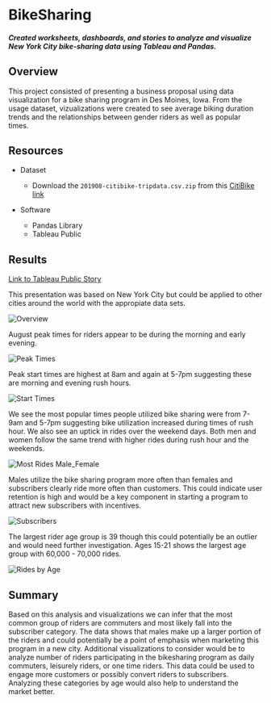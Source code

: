 # BikeSharing
#### *Created worksheets, dashboards, and stories to analyze and visualize New York City bike-sharing data using Tableau and Pandas.*

## Overview
This project consisted of presenting a business proposal using data visualization for a bike sharing program in Des Moines, Iowa. From the usage dataset, vizualizations were created to see average biking duration trends and the relationships between gender riders as well as popular times.

## Resources
- Dataset
  - Download the `201908-citibike-tripdata.csv.zip` from this [CitiBike link](https://s3.amazonaws.com/tripdata/index.html) 

- Software
  - Pandas Library
  - Tableau Public

## Results
[Link to Tableau Public Story](https://public.tableau.com/app/profile/gayle.bradford/viz/CitiBikeProposal_16562595767510/CitibikeProposal)


This presentation was based on New York City but could be applied to other cities around the world with the appropiate data sets. 

![Overview](https://user-images.githubusercontent.com/98711219/176059184-e69caafd-24f4-4c84-bd3e-245a6decd609.png)


August peak times for riders appear to be during the morning and early evening.

![Peak Times](https://user-images.githubusercontent.com/98711219/176060197-5d9e018d-637c-4c54-b966-ba932b5be6f6.png)


Peak start times are highest at 8am and again at 5-7pm suggesting these are morning and evening rush hours.

![Start Times](https://user-images.githubusercontent.com/98711219/176067532-c5675a2e-b352-4afe-8bc9-cb711c205956.png)


We see the most popular times people utilized bike sharing were from 7-9am and 5-7pm suggesting bike utilization increased during times of rush hour. We also see an uptick in rides over the weekend days. Both men and women follow the same trend with higher rides during rush hour and the weekends.

![Most Rides Male_Female](https://user-images.githubusercontent.com/98711219/176059688-01d88860-7245-4aa9-b94f-bcc320f280e9.png)


Males utilize the bike sharing program more often than females and subscribers clearly ride more often than customers. This could indicate user retention is high and would be a key component in starting a program to attract new subscribers with incentives. 

![Subscribers](https://user-images.githubusercontent.com/98711219/176060019-d32befb1-041d-48d6-b848-a015c4e21452.png)


The largest rider age group is 39 though this could potentially be an outlier and would need further investigation. Ages 15-21 shows the largest age group with 60,000 - 70,000 rides. 

![Rides by Age](https://user-images.githubusercontent.com/98711219/176064601-5b014f9b-a898-41a0-a923-91240e6f84c0.png)


## Summary
Based on this analysis and visualizations we can infer that the most common group of riders are commuters and most likely fall into the subscriber category. The data shows that males make up a larger portion of the riders and could potentially be a point of emphasis when marketing this program in a new city. Additional visualizations to consider would be to analyze number of riders participating in the bikesharing program as daily commuters, leisurely riders, or one time riders. This data could be used to engage more customers or possibly convert riders to subscribers. Analyzing these categories by age would also help to understand the market better.
